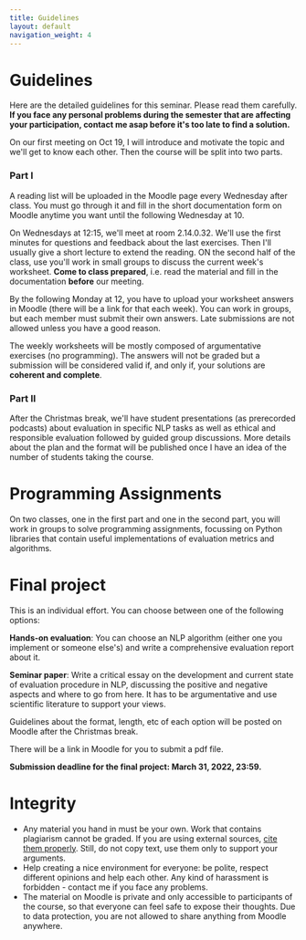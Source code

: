 ```yaml
---
title: Guidelines
layout: default
navigation_weight: 4
---
```


# Guidelines

Here are the detailed guidelines for this seminar. Please read them carefully. **If you face any personal problems during the semester that are affecting your participation, contact me asap before it's too late to find a solution.**

On our first meeting on Oct 19, I will introduce and motivate the topic and we'll get to know each other. Then the course will be split into two parts.

### Part I

A reading list will be uploaded in the Moodle page every Wednesday after class. You must go through it and fill in the short documentation form on Moodle anytime you want until the following Wednesday at 10.

On Wednesdays at 12:15, we'll meet at room 2.14.0.32. We'll use the first minutes for questions and feedback about the last exercises. Then I'll usually give a short lecture to extend the reading. ON the second half of the class, use you'll work in small groups to discuss the current week's worksheet. **Come to class prepared**, i.e. read the material and fill in the documentation **before** our meeting.

By the following Monday at 12, you have to upload your worksheet answers in Moodle (there will be a link for that each week). You can work in groups, but each member must submit their own answers. Late submissions are not allowed unless you have a good reason.

The weekly worksheets will be mostly composed of argumentative exercises (no programming). The answers will not be graded but a submission will be considered valid if, and only if, your solutions are **coherent and complete**.

### Part II

After the Christmas break, we'll have student presentations (as prerecorded podcasts) about evaluation in specific NLP tasks as well as ethical and responsible evaluation followed by guided group discussions. More details about the plan and the format will be published once I have an idea of the number of students taking the course.

# Programming Assignments

On two classes, one in the first part and one in the second part, you will work in groups to solve programming assignments, focussing on Python libraries that contain useful implementations of evaluation metrics and algorithms.

# Final project
This is an individual effort. You can choose between one of the following options:

**Hands-on evaluation**: You can choose an NLP algorithm (either one you implement or someone else's) and write a comprehensive evaluation report about it.

**Seminar paper**: Write a critical essay on the development and current state of evaluation procedure in NLP, discussing the positive and negative aspects and where to go from here. It has to be argumentative and use scientific literature to support your views.

Guidelines about the format, length, etc of each option will be posted on Moodle after the Christmas break.

There will be a link in Moodle for you to submit a pdf file.

**Submission deadline for the final project: March 31, 2022, 23:59.**

# Integrity

* Any material you hand in must be your own. Work that contains plagiarism cannot be graded. If you are using external sources, [cite them properly](https://libguides.usc.edu/writingguide/citingsources). Still, do not copy text, use them only to support your arguments.
* Help creating a nice environment for everyone: be polite, respect different opinions and help each other. Any kind of harassment is forbidden - contact me if you face any problems.
* The material on Moodle is private and only accessible to participants of the course, so that everyone can feel safe to expose their thoughts. Due to data protection, you are not allowed to share anything from Moodle anywhere.
